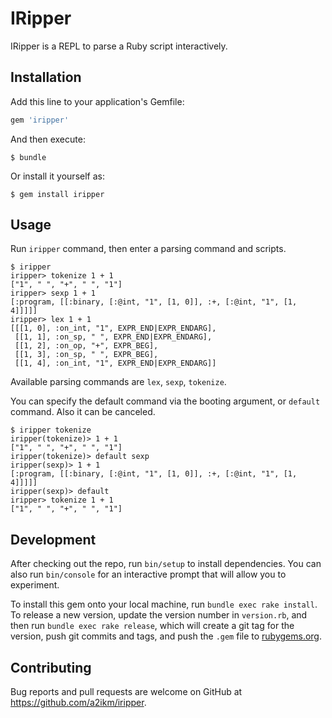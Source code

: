 # IRipper

IRipper is a REPL to parse a Ruby script interactively.

## Installation

Add this line to your application's Gemfile:

```ruby
gem 'iripper'
```

And then execute:

    $ bundle

Or install it yourself as:

    $ gem install iripper

## Usage

Run `iripper` command, then enter a parsing command and scripts.

```
$ iripper
iripper> tokenize 1 + 1
["1", " ", "+", " ", "1"]
iripper> sexp 1 + 1
[:program, [[:binary, [:@int, "1", [1, 0]], :+, [:@int, "1", [1, 4]]]]]
iripper> lex 1 + 1
[[[1, 0], :on_int, "1", EXPR_END|EXPR_ENDARG],
 [[1, 1], :on_sp, " ", EXPR_END|EXPR_ENDARG],
 [[1, 2], :on_op, "+", EXPR_BEG],
 [[1, 3], :on_sp, " ", EXPR_BEG],
 [[1, 4], :on_int, "1", EXPR_END|EXPR_ENDARG]]
```

Available parsing commands are `lex`, `sexp`, `tokenize`.

You can specify the default command via the booting argument, or `default` command. Also it can be canceled.

```
$ iripper tokenize
iripper(tokenize)> 1 + 1
["1", " ", "+", " ", "1"]
iripper(tokenize)> default sexp
iripper(sexp)> 1 + 1
[:program, [[:binary, [:@int, "1", [1, 0]], :+, [:@int, "1", [1, 4]]]]]
iripper(sexp)> default
iripper> tokenize 1 + 1
["1", " ", "+", " ", "1"]
```

## Development

After checking out the repo, run `bin/setup` to install dependencies. You can also run `bin/console` for an interactive prompt that will allow you to experiment.

To install this gem onto your local machine, run `bundle exec rake install`. To release a new version, update the version number in `version.rb`, and then run `bundle exec rake release`, which will create a git tag for the version, push git commits and tags, and push the `.gem` file to [rubygems.org](https://rubygems.org).

## Contributing

Bug reports and pull requests are welcome on GitHub at https://github.com/a2ikm/iripper.
